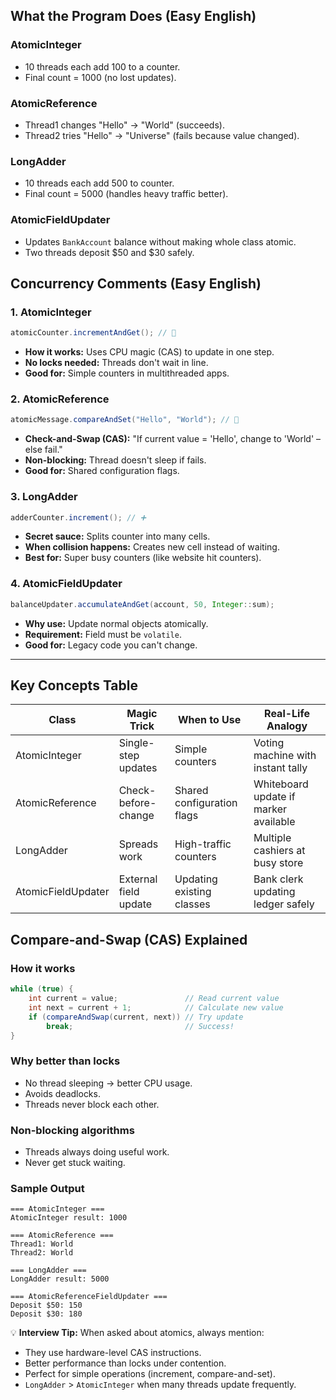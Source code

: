 ## What the Program Does (Easy English)

### AtomicInteger
- 10 threads each add 100 to a counter.
- Final count = 1000 (no lost updates).

### AtomicReference
- Thread1 changes "Hello" → "World" (succeeds).
- Thread2 tries "Hello" → "Universe" (fails because value changed).

### LongAdder
- 10 threads each add 500 to counter.
- Final count = 5000 (handles heavy traffic better).

### AtomicFieldUpdater
- Updates `BankAccount` balance without making whole class atomic.
- Two threads deposit $50 and $30 safely.

## Concurrency Comments (Easy English)

### 1. AtomicInteger
```java
atomicCounter.incrementAndGet(); // 🔄
```
- **How it works:** Uses CPU magic (CAS) to update in one step.
- **No locks needed:** Threads don't wait in line.
- **Good for:** Simple counters in multithreaded apps.

### 2. AtomicReference
```java
atomicMessage.compareAndSet("Hello", "World"); // 🔄
```
- **Check-and-Swap (CAS):** "If current value = 'Hello', change to 'World' – else fail."
- **Non-blocking:** Thread doesn't sleep if fails.
- **Good for:** Shared configuration flags.

### 3. LongAdder
```java
adderCounter.increment(); // ➕
```
- **Secret sauce:** Splits counter into many cells.
- **When collision happens:** Creates new cell instead of waiting.
- **Best for:** Super busy counters (like website hit counters).

### 4. AtomicFieldUpdater
```java
balanceUpdater.accumulateAndGet(account, 50, Integer::sum);
```
- **Why use:** Update normal objects atomically.
- **Requirement:** Field must be `volatile`.
- **Good for:** Legacy code you can't change.

---

## Key Concepts Table

| Class               | Magic Trick           | When to Use                | Real-Life Analogy                        |
|---------------------|----------------------|----------------------------|------------------------------------------|
| AtomicInteger       | Single-step updates  | Simple counters            | Voting machine with instant tally        |
| AtomicReference     | Check-before-change  | Shared configuration flags | Whiteboard update if marker available    |
| LongAdder           | Spreads work         | High-traffic counters      | Multiple cashiers at busy store          |
| AtomicFieldUpdater  | External field update| Updating existing classes  | Bank clerk updating ledger safely        |

## Compare-and-Swap (CAS) Explained

### How it works
```java
while (true) {
    int current = value;               // Read current value
    int next = current + 1;            // Calculate new value
    if (compareAndSwap(current, next)) // Try update
        break;                         // Success!
}
```

### Why better than locks
- No thread sleeping → better CPU usage.
- Avoids deadlocks.
- Threads never block each other.

### Non-blocking algorithms
- Threads always doing useful work.
- Never get stuck waiting.

### Sample Output
```plaintext 
=== AtomicInteger ===
AtomicInteger result: 1000

=== AtomicReference ===
Thread1: World
Thread2: World

=== LongAdder ===
LongAdder result: 5000

=== AtomicReferenceFieldUpdater ===
Deposit $50: 150
Deposit $30: 180       
```

💡 **Interview Tip:** When asked about atomics, always mention:
- They use hardware-level CAS instructions.
- Better performance than locks under contention.
- Perfect for simple operations (increment, compare-and-set).
- `LongAdder` > `AtomicInteger` when many threads update frequently.